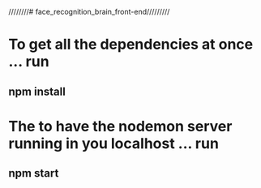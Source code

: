 ////////# face_recognition_brain_front-end/////////

# To get all the dependencies at once ... run

## npm install

# The to have the nodemon server running in you localhost ... run

## npm start
